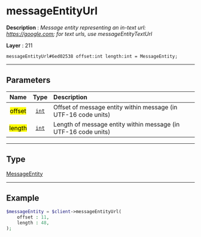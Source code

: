 # messageEntityUrl

**Description** : *Message entity representing an in-text url: https://google.com; for text urls, use messageEntityTextUrl*

**Layer** : 211

```tl
messageEntityUrl#6ed02538 offset:int length:int = MessageEntity;
```

---

## Parameters

| Name | Type | Description |
| :---: | :---: | :--- |
| <mark>offset</mark> | [`int`](type/int) | Offset of message entity within message (in UTF-16 code units) |
| <mark>length</mark> | [`int`](type/int) | Length of message entity within message (in UTF-16 code units) |

---

## Type

[MessageEntity](type/MessageEntity)

---

## Example

```php
$messageEntity = $client->messageEntityUrl(
	offset : 11,
	length : 48,
);
```